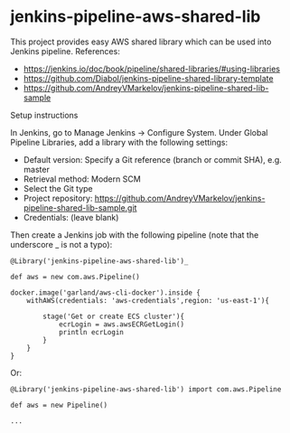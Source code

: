 # jenkins-pipeline-aws-shared-lib

This project provides easy AWS  shared library which can be used into Jenkins pipeline.
References:
* https://jenkins.io/doc/book/pipeline/shared-libraries/#using-libraries
* https://github.com/Diabol/jenkins-pipeline-shared-library-template
* https://github.com/AndreyVMarkelov/jenkins-pipeline-shared-lib-sample

Setup instructions

In Jenkins, go to Manage Jenkins → Configure System. Under Global Pipeline Libraries, add a library with the following settings:
* Default version: Specify a Git reference (branch or commit SHA), e.g. master
* Retrieval method: Modern SCM
* Select the Git type
* Project repository: https://github.com/AndreyVMarkelov/jenkins-pipeline-shared-lib-sample.git
* Credentials: (leave blank)

Then create a Jenkins job with the following pipeline (note that the underscore _ is not a typo):
```
@Library('jenkins-pipeline-aws-shared-lib')_

def aws = new com.aws.Pipeline()

docker.image('garland/aws-cli-docker').inside {
    withAWS(credentials: 'aws-credentials',region: 'us-east-1'){
                    
        stage('Get or create ECS cluster'){
            ecrLogin = aws.awsECRGetLogin()
            println ecrLogin
        }
    }
}
```
Or:
```
@Library('jenkins-pipeline-aws-shared-lib') import com.aws.Pipeline

def aws = new Pipeline()

...
```